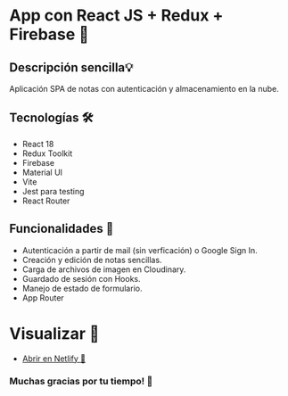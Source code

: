 # App con React JS + Redux + Firebase 🧩

## Descripción sencilla💡
Aplicación SPA de notas con autenticación y almacenamiento en la nube.

## Tecnologías 🛠️
- React 18
- Redux Toolkit
- Firebase
- Material UI
- Vite
- Jest para testing
- React Router

## Funcionalidades 📝
- Autenticación a partir de mail (sin verficación) o Google Sign In.
- Creación y edición de notas sencillas.
- Carga de archivos de imagen en Cloudinary.
- Guardado de sesión con Hooks.
- Manejo de estado de formulario. 
- App Router


# Visualizar 🔎
- <a href="https://reactjs-simple-notes.netlify.app/" target="_blank">Abrir en Netlify 🔗</a>



### Muchas gracias por tu tiempo! 💛
